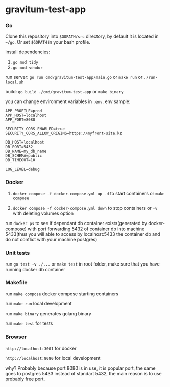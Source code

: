 # gravitum-test-app

### Go

Clone this repository into `$GOPATH/src` directory, by default it is located in `~/go`. Or set `$GOPATH` in your bash profile.

install dependencies:
1. `go mod tidy`
2. `go mod vendor`

run server:
`go run cmd/gravitum-test-app/main.go` or `make run` or `./run-local.sh`

build:
`go build ./cmd/gravitum-test-app` or `make binary`

you can change environment variables in `.env`.
env sample:
```
APP_PROFILE=prod
APP_HOST=localhost
APP_PORT=8080

SECURITY_CORS_ENABLED=true
SECURITY_CORS_ALLOW_ORIGINS=https://myfront-site.kz

DB_HOST=localhost
DB_PORT=5432
DB_NAME=my_db_name
DB_SCHEMA=public
DB_TIMEOUT=10

LOG_LEVEL=debug
```

### Docker
1. `docker compose -f docker-compose.yml up -d` to start containers or `make compose`

2. `docker compose -f docker-compose.yml down` to stop containers or `-v` with deleting volumes option

run `docker ps` to see if dependant db container exists(generated by docker-compose) with port forwarding 5432 of container db into machine 5433(thus you will able to access by localhost:5433 the container db and do not conflict with your machine postgres)

### Unit tests
run `go test -v ./...` or `make test` in root folder, make sure that you have running docker db container

### Makefile
run `make compose` docker compose starting containers

run `make run` local development

run `make binary` generates golang binary

run `make test` for tests

### Browser
`http://localhost:3001` for docker

`http://localhost:8080` for local development

why? Probably because port 8080 is in use, it is popular port, the same goes to postgres 5433 instead of standart 5432, the main reason is to use probably free port.